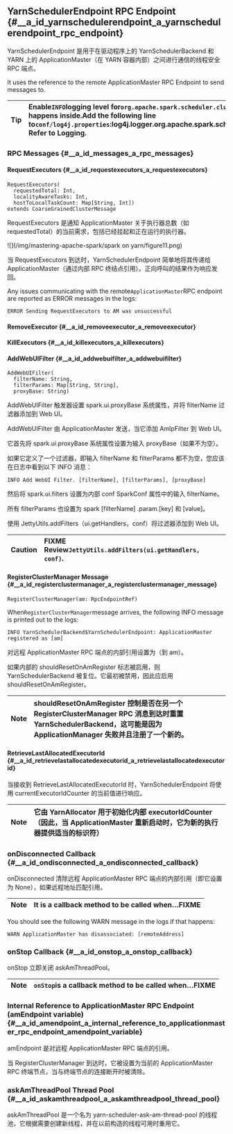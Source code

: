 ## YarnSchedulerEndpoint RPC Endpoint {#__a_id_yarnschedulerendpoint_a_yarnschedulerendpoint_rpc_endpoint}

YarnSchedulerEndpoint 是用于在驱动程序上的 YarnSchedulerBackend 和 YARN 上的 ApplicationMaster（在 YARN 容器内部）之间进行通信的线程安全 RPC 端点。

It uses the reference to the remote ApplicationMaster RPC Endpoint to send messages to.

| Tip | Enable`INFO`logging level for`org.apache.spark.scheduler.cluster.YarnSchedulerBackend$YarnSchedulerEndpoint`logger to see what happens inside.Add the following line to`conf/log4j.properties`:log4j.logger.org.apache.spark.scheduler.cluster.YarnSchedulerBackend$YarnSchedulerEndpoint=INFO                                                                                                   Refer to Logging. |
| :--- | :--- |


### RPC Messages {#__a_id_messages_a_rpc_messages}

#### RequestExecutors {#__a_id_requestexecutors_a_requestexecutors}

```
RequestExecutors(
  requestedTotal: Int,
  localityAwareTasks: Int,
  hostToLocalTaskCount: Map[String, Int])
extends CoarseGrainedClusterMessage
```

RequestExecutors 是通知 ApplicationMaster 关于执行器总数（如 requestedTotal）的当前需求，包括已经挂起和正在运行的执行器。

![](/img/mastering-apache-spark/spark on yarn/figure11.png)

当 RequestExecutors 到达时，YarnSchedulerEndpoint 简单地将其传递给 ApplicationMaster（通过内部 RPC 终结点引用）。正向呼叫的结果作为响应发回。

Any issues communicating with the remote`ApplicationMaster`RPC endpoint are reported as ERROR messages in the logs:

```
ERROR Sending RequestExecutors to AM was unsuccessful
```

#### RemoveExecutor {#__a_id_removeexecutor_a_removeexecutor}

#### KillExecutors {#__a_id_killexecutors_a_killexecutors}

#### AddWebUIFilter {#__a_id_addwebuifilter_a_addwebuifilter}

```
AddWebUIFilter(
  filterName: String,
  filterParams: Map[String, String],
  proxyBase: String)
```

AddWebUIFilter 触发器设置 spark.ui.proxyBase 系统属性，并将 filterName 过滤器添加到 Web UI。

AddWebUIFilter 由 ApplicationMaster 发送，当它添加 AmIpFilter 到 Web UI。

它首先将 spark.ui.proxyBase 系统属性设置为输入 proxyBase（如果不为空）。

如果它定义了一个过滤器，即输入 filterName 和 filterParams 都不为空，您应该在日志中看到以下 INFO 消息：

```
INFO Add WebUI Filter. [filterName], [filterParams], [proxyBase]
```

然后将 spark.ui.filters 设置为内部 conf SparkConf 属性中的输入 filterName。

所有 filterParams 也设置为 spark \[filterName\] .param.\[key\] 和 \[value\]。

使用 JettyUtils.addFilters（ui.getHandlers，conf）将过滤器添加到 Web UI。

| Caution | FIXME Review`JettyUtils.addFilters(ui.getHandlers, conf)`. |
| :--- | :--- |


#### RegisterClusterManager Message {#__a_id_registerclustermanager_a_registerclustermanager_message}

```
RegisterClusterManager(am: RpcEndpointRef)
```

When`RegisterClusterManager`message arrives, the following INFO message is printed out to the logs:

```
INFO YarnSchedulerBackend$YarnSchedulerEndpoint: ApplicationMaster registered as [am]
```

对远程 ApplicationMaster RPC 端点的内部引用设置为（到 am）。

如果内部的 shouldResetOnAmRegister 标志被启用，则 YarnSchedulerBackend 被复位。它最初被禁用，因此应启用 shouldResetOnAmRegister。

| Note | shouldResetOnAmRegister 控制是否在另一个 RegisterClusterManager RPC 消息到达时重置 YarnSchedulerBackend，这可能是因为 ApplicationManager 失败并且注册了一个新的。 |
| :---: | :--- |


#### RetrieveLastAllocatedExecutorId {#__a_id_retrievelastallocatedexecutorid_a_retrievelastallocatedexecutorid}

当接收到 RetrieveLastAllocatedExecutorId 时，YarnSchedulerEndpoint 将使用 currentExecutorIdCounter 的当前值进行响应。

| Note | 它由 YarnAllocator 用于初始化内部 executorIdCounter（因此，当 ApplicationMaster 重新启动时，它为新的执行器提供适当的标识符） |
| :---: | :--- |


### onDisconnected Callback {#__a_id_ondisconnected_a_ondisconnected_callback}

onDisconnected 清除远程 ApplicationMaster RPC 端点的内部引用（即它设置为 None），如果远程地址匹配引用。

| Note | It is a callback method to be called when…​FIXME |
| :--- | :--- |


You should see the following WARN message in the logs if that happens:

```
WARN ApplicationMaster has disassociated: [remoteAddress]
```

### onStop Callback {#__a_id_onstop_a_onstop_callback}

onStop 立即关闭 askAmThreadPool。

| Note | `onStop`is a callback method to be called when…​FIXME |
| :--- | :--- |


### Internal Reference to ApplicationMaster RPC Endpoint \(amEndpoint variable\) {#__a_id_amendpoint_a_internal_reference_to_applicationmaster_rpc_endpoint_amendpoint_variable}

amEndpoint 是对远程 ApplicationMaster RPC 端点的引用。

当 RegisterClusterManager 到达时，它被设置为当前的 ApplicationMaster RPC 终端节点，当与终端节点的连接断开时被清除。

### askAmThreadPool Thread Pool {#__a_id_askamthreadpool_a_askamthreadpool_thread_pool}

askAmThreadPool 是一个名为 yarn-scheduler-ask-am-thread-pool 的线程池，它根据需要创建新线程，并在以前构造的线程可用时重用它。





